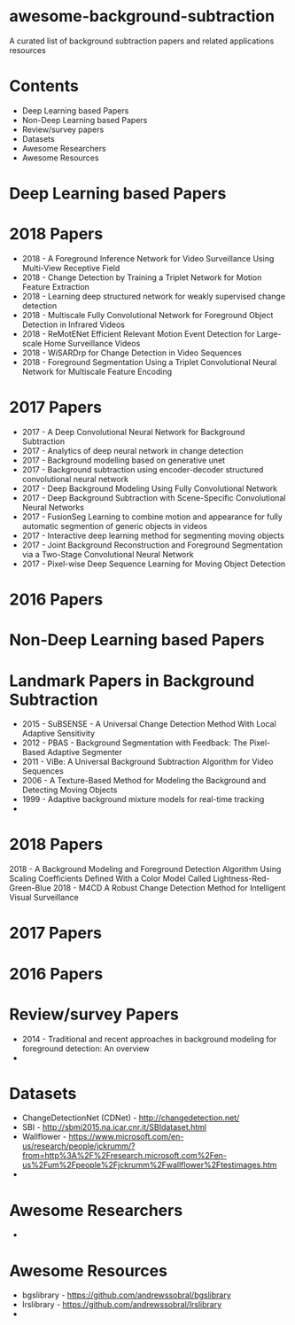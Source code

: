 # awesome-background-subtraction
A curated list of background subtraction papers and related applications resources
# Contents
 - Deep Learning based Papers
 - Non-Deep Learning based Papers
 - Review/survey papers
 - Datasets
 - Awesome Researchers
 - Awesome Resources

# Deep Learning based Papers
# 2018 Papers
- 2018 - A Foreground Inference Network for Video Surveillance Using Multi-View Receptive Field
- 2018 - Change Detection by Training a Triplet Network for Motion Feature Extraction
- 2018 - Learning deep structured network for weakly supervised change detection
- 2018 - Multiscale Fully Convolutional Network for Foreground Object Detection in Infrared Videos
- 2018 - ReMotENet Efficient Relevant Motion Event Detection for Large-scale Home Surveillance Videos
- 2018 - WiSARDrp for Change Detection in Video Sequences
- 2018 - Foreground Segmentation Using a Triplet Convolutional Neural Network for Multiscale Feature Encoding

# 2017 Papers
- 2017 - A Deep Convolutional Neural Network for Background Subtraction
- 2017 - Analytics of deep neural network in change detection
- 2017 - Background modelling based on generative unet
- 2017 - Background subtraction using encoder-decoder structured convolutional neural network
- 2017 - Deep Background Modeling Using Fully Convolutional Network
- 2017 - Deep Background Subtraction with Scene-Specific Convolutional Neural Networks
- 2017 - FusionSeg Learning to combine motion and appearance for fully automatic segmention of generic objects in videos
- 2017 - Interactive deep learning method for segmenting moving objects
- 2017 - Joint Background Reconstruction and Foreground Segmentation via a Two-Stage Convolutional Neural Network
- 2017 - Pixel-wise Deep Sequence Learning for Moving Object Detection

# 2016 Papers

# Non-Deep Learning based Papers
# Landmark Papers in Background Subtraction
- 2015 - SuBSENSE - A Universal Change Detection Method With Local Adaptive Sensitivity
- 2012 - PBAS - Background Segmentation with Feedback: The Pixel-Based Adaptive Segmenter
- 2011 - ViBe: A Universal Background Subtraction Algorithm for Video Sequences
- 2006 - A Texture-Based Method for Modeling the Background and Detecting Moving Objects
- 1999 - Adaptive background mixture models for real-time tracking
- 

# 2018 Papers
2018 - A Background Modeling and Foreground Detection Algorithm Using Scaling Coefficients Defined With a Color Model Called Lightness-Red-Green-Blue
2018 - M4CD A Robust Change Detection Method for Intelligent Visual Surveillance

# 2017 Papers
# 2016 Papers

# Review/survey Papers
- 2014 - Traditional and recent approaches in background modeling for foreground detection: An overview
- 
# Datasets
- ChangeDetectionNet (CDNet) - http://changedetection.net/
- SBI - http://sbmi2015.na.icar.cnr.it/SBIdataset.html
- Wallflower - https://www.microsoft.com/en-us/research/people/jckrumm/?from=http%3A%2F%2Fresearch.microsoft.com%2Fen-us%2Fum%2Fpeople%2Fjckrumm%2Fwallflower%2Ftestimages.htm
- 

# Awesome Researchers
- 
# Awesome Resources
- bgslibrary - https://github.com/andrewssobral/bgslibrary
- lrslibrary - https://github.com/andrewssobral/lrslibrary
- 
